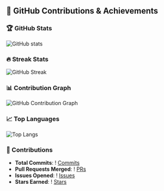 ## 🚀 GitHub Contributions & Achievements

### 🏆 GitHub Stats
![GitHub stats](https://github-readme-stats.vercel.app/api?username=Ajay6601&show_icons=true&count_private=true&theme=radical)

### 🔥 Streak Stats
![GitHub Streak](https://github-readme-streak-stats.herokuapp.com/?user=Ajay6601&theme=radical)

### 📊 Contribution Graph
![GitHub Contribution Graph](https://github-readme-activity-graph.cyclic.app/graph?username=Ajay6601&theme=react-dark)

### 📈 Top Languages
![Top Langs](https://github-readme-stats.vercel.app/api/top-langs/?username=Ajay6601&layout=compact&theme=radical)

### 🎯 Contributions
- **Total Commits**: ! [Commits](https://badgen.net/github/commits/Ajay6601/)
- **Pull Requests Merged**: ! [PRs](https://badgen.net/github/prs/Ajay6601/)
- **Issues Opened**: ! [Issues](https://badgen.net/github/issues/Ajay6601/)
- **Stars Earned**: ! [Stars](https://badgen.net/github/stars/Ajay6601/)

